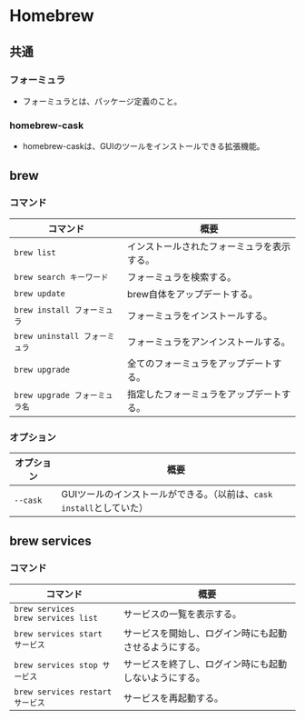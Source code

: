 # Homebrew

## 共通

### フォーミュラ

- フォーミュラとは、パッケージ定義のこと。

### homebrew-cask

- homebrew-caskは、GUIのツールをインストールできる拡張機能。

## brew

### コマンド

|コマンド|概要|
|---|---|
|`brew list`|インストールされたフォーミュラを表示する。|
|`brew search キーワード`|フォーミュラを検索する。|
|`brew update`|brew自体をアップデートする。|
|`brew install フォーミュラ`|フォーミュラをインストールする。|
|`brew uninstall フォーミュラ`|フォーミュラをアンインストールする。|
|`brew upgrade`|全てのフォーミュラをアップデートする。|
|`brew upgrade フォーミュラ名`|指定したフォーミュラをアップデートする。|

### オプション

|オプション|概要|
|---|---|
|`--cask`|GUIツールのインストールができる。（以前は、`cask install`としていた）|

## brew services

### コマンド

| コマンド                                  | 概要                                                   |
| ----------------------------------------- | ------------------------------------------------------ |
| `brew services`<br />`brew services list` | サービスの一覧を表示する。                             |
| `brew services start サービス`            | サービスを開始し、ログイン時にも起動させるようにする。 |
| `brew services stop サービス`             | サービスを終了し、ログイン時にも起動しないようにする。 |
| `brew services restart サービス`          | サービスを再起動する。                                 |
